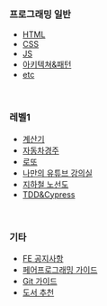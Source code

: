 ### 프로그래밍 일반
- [HTML]()
- [CSS]()
- [JS]()
- [아키텍쳐&패턴]()
- [etc]()
<br />

### 레벨1

- [계산기]()
- [자동차경주]()
- [로또]()
- [나만의 유튜브 강의실]()
- [지하철 노선도]()
- [TDD&Cypress]()
<br />

### 기타
- [FE 공지사항]()
- [페어프로그래밍 가이드]()
- [Git 가이드]()
- [도서 추천]()
